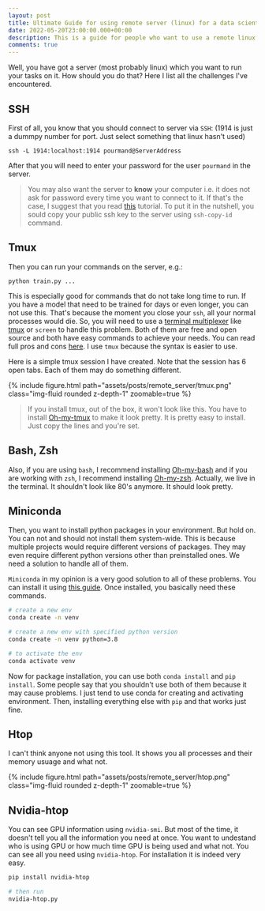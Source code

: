 ```yaml
---
layout: post
title: Ultimate Guide for using remote server (linux) for a data scientist!
date: 2022-05-20T23:00:00.000+00:00
description: This is a guide for people who want to use a remote linux server for data science stuff.
comments: true
---
```


Well, you have got a server (most probably linux) which you want to run your tasks on it. How should you do that?
Here I list all the challenges I've encountered.


## SSH

First of all, you know that you should connect to server via `SSH`: (1914 is just a dummpy number for port. Just select something that linux hasn't used)

    ssh -L 1914:localhost:1914 pourmand@ServerAddress

After that you will need to enter your password for the user `pourmand` in the server. 

> You may also want the server to **know** your computer i.e. it does not ask for password every time you want to connect to it.
> If that's the case, I suggest that you read [this](https://linuxhandbook.com/add-ssh-public-key-to-server/) tutorial. To put it in the nutshell, you sould copy your public ssh key to the server using `ssh-copy-id` command. 

## Tmux

Then you can run your commands on the server, e.g.:

    python train.py ...

This is especially good for commands that do not take long time to run. If you have a model that need to be trained for days or even longer, you can not use this. That's because the moment you close your `ssh`, all your normal processes would die. So, you will need to use a [terminal multiplexer](https://wiki.archlinux.org/title/List_of_applications#Terminal_multiplexers) like [tmux](https://github.com/tmux/tmux/wiki) or `screen` to handle this problem. Both of them are free and open source and both have easy commands to achieve your needs. You can read full pros and cons [here](https://superuser.com/questions/236158/tmux-vs-screen). I use `tmux` because the syntax is easier to use.

Here is a simple tmux session I have created. Note that the session has 6 open tabs. Each of them may do something different. 

{% include figure.html path="assets/posts/remote_server/tmux.png" class="img-fluid rounded z-depth-1" zoomable=true %}

> If you install tmux, out of the box, it won't look like this. You have to install [Oh-my-tmux](https://github.com/gpakosz/.tmux) to make it look pretty. It is pretty easy to install. Just copy the lines and you're set. 

## Bash, Zsh

Also, if you are using `bash`, I recommend installing [Oh-my-bash](https://github.com/ohmybash/oh-my-bash) and if you are working with `zsh`, I recommend installing [Oh-my-zsh](https://github.com/ohmyzsh/ohmyzsh). Actually, we live in the terminal. It shouldn't look like 80's anymore. It should look pretty.

## Miniconda 

Then, you want to install python packages in your environment. But hold on. You can not and should not install them system-wide. This is because multiple projects would require different versions of packages. They may even require different python versions other than preinstalled ones. We need a solution to handle all of them. 

`Miniconda` in my opinion is a very good solution to all of these problems. You can install it using [this guide](https://docs.conda.io/projects/conda/en/latest/user-guide/install/linux.html). Once installed, you basically need these commands. 

```bash
# create a new env
conda create -n venv

# create a new env with specified python version
conda create -n venv python=3.8

# to activate the env
conda activate venv
```

Now for package installation, you can use both `conda install` and `pip install`. Some people say that you shouldn't use both of them because it may cause problems. I just tend to use conda for creating and activating environment. Then, installing everything else with `pip` and that works just fine.

## Htop

I can't think anyone not using this tool. It shows you all processes and their memory usuage and what not. 

{% include figure.html path="assets/posts/remote_server/htop.png" class="img-fluid rounded z-depth-1" zoomable=true %}

## Nvidia-htop

You can see GPU information using `nvidia-smi`. But most of the time, it doesn't tell you all the information you need at once. You want to undestand who is using GPU or how much time GPU is being used and what not. You can see all you need using `nvidia-htop`. For installation it is indeed very easy. 

```bash
pip install nvidia-htop

# then run
nvidia-htop.py
```